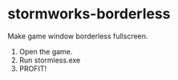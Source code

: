# stormworks-borderless
Make game window borderless fullscreen.

1. Open the game.
2. Run stormless.exe
3. PROFIT!
